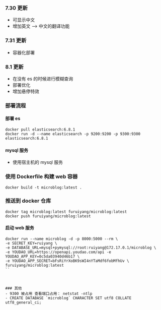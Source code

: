 ### 7.30 更新
- 可显示中文 
- 增加英文 --> 中文的翻译功能 

### 7.31 更新 
-  容器化部署 

### 8.1 更新 
- 在没有 es 的时候进行模糊查询 
- 部署优化
- 增加悬停特效

### 


### 部署流程 
#### 部署 es
```
docker pull elasticsearch:6.8.1
docker run -d --name elasticsearch -p 9200:9200 -p 9300:9300 elasticsearch:6.8.1
```

#### mysql 服务
- 使用宿主机的 mysql 服务 


### 使用 Dockerfile 构建 web 容器 
```
docker build -t microblog:latest .
```

### 推送到 docker 仓库 
```
docker tag microblog:latest furuiyang/microblog:latest
docker push furuiyang/microblog:latest
```

#### 启动 web 服务
```
docker run --name microblog -d -p 8000:5000 --rm \
-e SECRET_KEY=ruiyang \
-e DATABASE_URL=mysql+pymysql://root:ruiyang@172.17.0.1/microblog \
-e YOUDAO_URL=https://openapi.youdao.com/api -e YOUDAO_APP_KEY=0c5da03940d46b17 \
-e YOUDAO_APP_SECRET=bFsRiYrXoBK9sWI4nYTaMdf6fobMfhUv \
furuiyang/microblog:latest
``



### 其他
- 9300 被占用 查看端口占用： netstat -ntlp
- CREATE DATABASE `microblog` CHARACTER SET utf8 COLLATE utf8_general_ci;